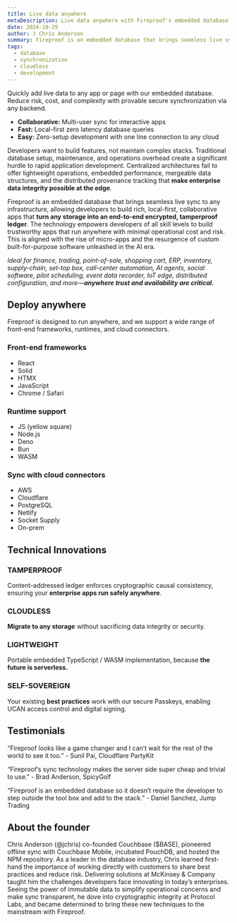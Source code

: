 ```yaml
---
title: Live data anywhere
metaDescription: Live data anywhere with Fireproof's embedded database, offering secure synchronization, zero latency queries, and easy cloud connections.
date: 2024-10-29
author: J Chris Anderson
summary: Fireproof is an embedded database that brings seamless live sync to any infrastructure, allowing developers to build rich, local-first, collaborative apps.
tags:
  - database
  - synchronization
  - cloudless
  - development
---
```

Quickly add live data to any app or page with our embedded database. Reduce risk, cost, and complexity with provable secure synchronization via any backend.

* **Collaborative:** Multi-user sync for interactive apps
* **Fast:** Local-first zero latency database queries
* **Easy:** Zero-setup development with one line connection to any cloud

Developers want to build features, not maintain complex stacks. Traditional database setup, maintenance, and operations overhead create a significant hurdle to rapid application development. Centralized architectures fail to offer lightweight operations, embedded performance, mergeable data structures, and the distributed provenance tracking that **make enterprise data integrity possible at the edge**.

Fireproof is an embedded database that brings seamless live sync to any infrastructure, allowing developers to build rich, local-first, collaborative apps that **turn any storage into an end-to-end encrypted, tamperproof ledger**. The technology empowers developers of all skill levels to build trustworthy apps that run anywhere with minimal operational cost and risk. This is aligned with the rise of micro-apps and the resurgence of custom built-for-purpose software unleashed in the AI era.

*Ideal for finance, trading, point-of-sale, shopping cart, ERP, inventory, supply-chain, set-top box, call-center automation, AI agents, social software, pilot scheduling, event data recorder, IoT edge, distributed configuration, and more—**anywhere trust and availability are critical.***


## Deploy anywhere

Fireproof is designed to run anywhere, and we support a wide range of front-end frameworks, runtimes, and cloud connectors.

### Front-end frameworks

- React
- Solid
- HTMX
- JavaScript
- Chrome / Safari

### Runtime support

- JS (yellow square)
- Node.js
- Deno
- Bun
- WASM

### Sync with cloud connectors

- AWS
- Cloudflare
- PostgreSQL
- Netlify
- Socket Supply
- On-prem

## Technical Innovations

### TAMPERPROOF
Content-addressed ledger enforces cryptographic causal consistency, ensuring your **enterprise apps run safely anywhere**.

### CLOUDLESS
**Migrate to any storage** without sacrificing data integrity or security.

### LIGHTWEIGHT
Portable embedded TypeScript / WASM implementation, because **the future is serverless.**

### SELF-SOVEREIGN
Your existing **best practices** work with our secure Passkeys, enabling UCAN access control and digital signing.

## Testimonials

“Fireproof looks like a game changer and I can’t wait for the rest of the world to see it too.” - Sunil Pai, Cloudflare PartyKit

“Fireproof’s sync technology makes the server side super cheap and trivial to use.” - Brad Anderson, SpicyGolf

“Fireproof is an embedded database so it doesn’t require the developer to step outside the tool box and add to the stack.” - Daniel Sanchez, Jump Trading

## About the founder

Chris Anderson (@jchris) co-founded Couchbase ($BASE), pioneered offline sync with Couchbase Mobile, incubated PouchDB, and hosted the NPM repository. As a leader in the database industry, Chris learned first-hand the importance of working directly with customers to share best practices and reduce risk. Delivering solutions at McKinsey & Company taught him the challenges developers face innovating in today’s enterprises. Seeing the power of immutable data to simplify operational concerns and make sync transparent, he dove into cryptographic integrity at Protocol Labs, and became determined to bring these new techniques to the mainstream with Fireproof.
